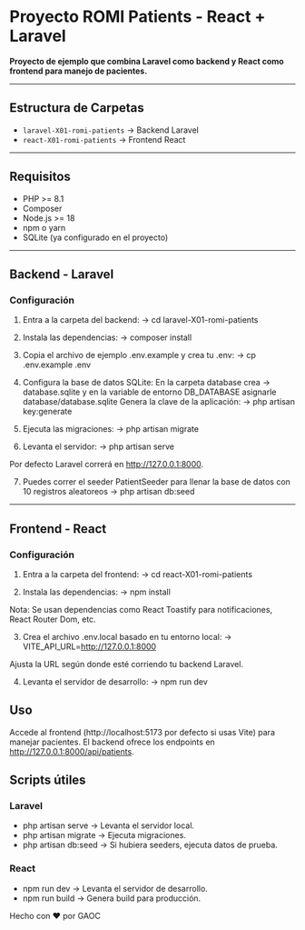 # Proyecto ROMI Patients - React + Laravel

**Proyecto de ejemplo que combina Laravel como backend y React como frontend para manejo de pacientes.**

---

## Estructura de Carpetas

- `laravel-X01-romi-patients` → Backend Laravel
- `react-X01-romi-patients` → Frontend React

---

## Requisitos

- PHP >= 8.1
- Composer
- Node.js >= 18
- npm o yarn
- SQLite (ya configurado en el proyecto)

---

## Backend - Laravel

### Configuración

1. Entra a la carpeta del backend:
-> cd laravel-X01-romi-patients

2. Instala las dependencias:
-> composer install

3. Copia el archivo de ejemplo .env.example y crea tu .env:
-> cp .env.example .env

4. Configura la base de datos SQLite:
En la carpeta database crea -> database.sqlite y en la variable de entorno DB_DATABASE asignarle database/database.sqlite
Genera la clave de la aplicación:
-> php artisan key:generate

5. Ejecuta las migraciones:
-> php artisan migrate


6. Levanta el servidor:
-> php artisan serve

Por defecto Laravel correrá en http://127.0.0.1:8000.

7. Puedes correr el seeder PatientSeeder para llenar la base de datos con 10 registros aleatoreos
-> php artisan db:seed

______________________________________________________

## Frontend - React

### Configuración

1. Entra a la carpeta del frontend:
-> cd react-X01-romi-patients


2. Instala las dependencias:
-> npm install


Nota: Se usan dependencias como React Toastify para notificaciones, React Router Dom, etc.

3. Crea el archivo .env.local basado en tu entorno local:
-> VITE_API_URL=http://127.0.0.1:8000

Ajusta la URL según donde esté corriendo tu backend Laravel.

4. Levanta el servidor de desarrollo:
-> npm run dev

## Uso

Accede al frontend (http://localhost:5173 por defecto si usas Vite) para manejar pacientes.
El backend ofrece los endpoints en http://127.0.0.1:8000/api/patients.

## Scripts útiles
### Laravel

* php artisan serve → Levanta el servidor local.
* php artisan migrate → Ejecuta migraciones.
* php artisan db:seed → Si hubiera seeders, ejecuta datos de prueba.

### React

* npm run dev → Levanta el servidor de desarrollo.
* npm run build → Genera build para producción.



Hecho con ❤️ por GAOC